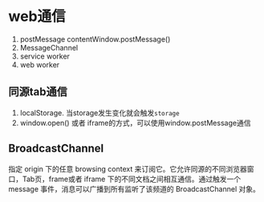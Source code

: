 # web通信
1. postMessage
  contentWindow.postMessage()
2. MessageChannel
  1. service worker
  2. web worker

## 同源tab通信
1. localStorage. 当storage发生变化就会触发`storage`
2. window.open() 或者 iframe的方式，可以使用window.postMessage通信

## BroadcastChannel
指定 origin 下的任意 browsing context 来订阅它。它允许同源的不同浏览器窗口，Tab页，frame或者 iframe 下的不同文档之间相互通信。通过触发一个 message 事件，消息可以广播到所有监听了该频道的 BroadcastChannel 对象。